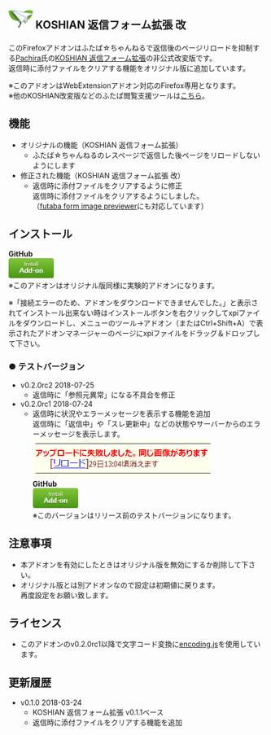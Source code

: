 ## <sub><img src="koshian_form_futaba/icons/icon-48.png"></sub> KOSHIAN 返信フォーム拡張 改
このFirefoxアドオンはふたば☆ちゃんねるで返信後のページリロードを抑制する[Pachira](https://addons.mozilla.org/ja/firefox/user/anonymous-a0bba9187b568f98732d22d51c5955a6/)氏の[KOSHIAN 返信フォーム拡張](https://addons.mozilla.org/ja/firefox/addon/koshian-返信フォーム拡張/)の非公式改変版です。  
返信時に添付ファイルをクリアする機能をオリジナル版に追加しています。  

※このアドオンはWebExtensionアドオン対応のFirefox専用となります。  
※他のKOSHIAN改変版などのふたば閲覧支援ツールは[こちら](https://github.com/akoya-tomo/futaba_auto_reloader_K/wiki/)。  

## 機能
* オリジナルの機能（KOSHIAN 返信フォーム拡張）
  - ふたば☆ちゃんねるのレスページで返信した後ページをリロードしないようにします
* 修正された機能（KOSHIAN 返信フォーム拡張 改）
  - 返信時に添付ファイルをクリアするように修正  
  返信時に添付ファイルをクリアするようにしました。  
  （[futaba form image previewer](https://greasyfork.org/ja/scripts/36659-futaba-form-image-previewer/)にも対応しています）  

## インストール
**GitHub**  
[![インストールボタン](images/install_button.png "クリックでアドオンをインストール")](https://github.com/akoya-tomo/koshian_form_futaba_kai/releases/download/v0.1.0/koshian_form_futaba_kai-0.1.0-an.fx.xpi)  
※このアドオンはオリジナル版同様に実験的アドオンになります。  

※「接続エラーのため、アドオンをダウンロードできませんでした。」と表示されてインストール出来ない時はインストールボタンを右クリックしてxpiファイルをダウンロードし、メニューのツール→アドオン（またはCtrl+Shift+A）で表示されたアドオンマネージャーのページにxpiファイルをドラッグ＆ドロップして下さい。  

### **● テストバージョン**
* v0.2.0rc2 2018-07-25
  - 返信時に「参照元異常」になる不具合を修正  
* v0.2.0rc1 2018-07-24
  - 返信時に状況やエラーメッセージを表示する機能を追加  
    返信時に「返信中」や「スレ更新中」などの状態やサーバーからのエラーメッセージを表示します。  
    ![スクリーンショット](images/screenshot01.png "スクリーンショット")  
    **GitHub**  
    [![インストールボタン](images/install_button.png "クリックでアドオンをインストール")](https://github.com/akoya-tomo/koshian_form_futaba_kai/releases/download/v0.2.0rc2/koshian_form_futaba_kai-0.2.0rc2-an+fx.xpi)  
    ※このバージョンはリリース前のテストバージョンになります。

## 注意事項
* 本アドオンを有効にしたときはオリジナル版を無効にするか削除して下さい。  
* オリジナル版とは別アドオンなので設定は初期値に戻ります。  
  再度設定をお願い致します。  

## ライセンス
* このアドオンのv0.2.0rc1以降で文字コード変換に[encoding.js](https://github.com/polygonplanet/encoding.js)を使用しています。  

## 更新履歴
* v0.1.0 2018-03-24
  - KOSHIAN 返信フォーム拡張 v0.1.1ベース
  - 返信時に添付ファイルをクリアする機能を追加
